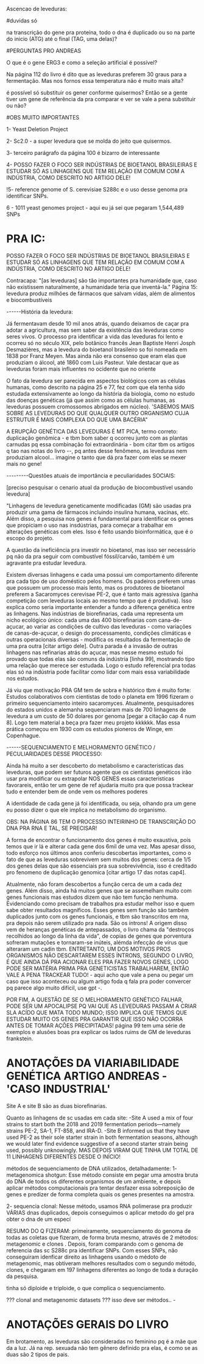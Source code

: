 Ascencao de leveduras:

#duvidas só

na transcrição do gene pra proteína, todo o dna é duplicado ou so na parte do inicio (ATG) até o final (TAG, uma delas)?

#PERGUNTAS PRO ANDREAS

O que é o gene ERG3 e como a seleção artificial é possível?

Na página 112 do livro é dito que as leveduras preferem 30 graus para a fermentação. Mas nos fornos essa temperatura não é muito mais alta?

é possível só substituir os gener conforme quisermos? Então se a gente tiver um gene de referência da pra comparar e ver se vale a pena substituir ou não?

#OBS MUITO IMPORTANTES

1- Yeast Deletion Project

2- Sc2.0 - a super levedura que se molda do jeito que quisermos.

3- terceiro parágrafo da página 100 é bizarro de interessante

4- POSSO FAZER O FOCO SER INDÚSTRIAS DE BIOETANOL BRASILEIRAS E ESTUDAR SÓ AS LINHAGENS QUE TEM RELAÇÃO EM COMUM COM A INDÚSTRIA, COMO DESCRITO NO ARTIGO DELE!

!5- reference genome of S. cerevisiae S288c e o uso desse genoma pra identificar SNPs.

6 - 1011 yeast genomes project - aqui eu já sei que pegaram 1,544,489 SNPs

# PRA IC:

POSSO FAZER O FOCO SER INDÚSTRIAS DE BIOETANOL BRASILEIRAS E ESTUDAR SÓ AS LINHAGENS QUE TEM RELAÇÃO EM COMUM COM A INDÚSTRIA, COMO DESCRITO NO ARTIGO DELE!

Contracapa: "[as leveduras] são tão importantes pra humanidade que, caso não existissem naturalmente, a humanidade teria que inventá-la."
Página 15: levedura produz milhões de fármacos que salvam vidas, além de alimentos e biocombustíveis

------História da levedura:

Já fermentavam desde 10 mil anos atrás, quando deixamos de caçar pra adotar a agricultura, mas sem saber da existência das leveduras como seres vivos.
O processo pra identificar a vida das leveduras foi lento e ocorreu só no século XIX, pelo botânico francês Jean Baptiste Henri Josph Desmazières, mas a levedura do bioetanol brasileiro so foi nomeada em 1838 por Franz Meyen. Mas ainda não era consenso que eram elas que produziam o álcool, até 1860 com Luis Pasteur.
Vale destacar que as leveduras foram mais influentes no ocidente que no oriente

O fato da levedura ser parecida em aspectos biológicos com as células humanas, como descrito na página 25 e 77, fez com que ela tenha sido estudada extensivamente ao longo da história da biologia, como no estudo das doenças genéticas (já que assim como as células humanas, as leveduras possuem cromossomos abrigados em núcleo). 'SABEMOS MAIS SOBRE AS LEVEDURAS DO QUE QUALQUER OUTRO ORGANISMO CUJA ESTRUTUR É MAIS COMPLEXA DO QUE UMA BACÉRIA"

A ERUPÇÃO GENÉTICA DAS LEVEDURAS É MT PICA, termo correto: duplicação genômica - e tbm bom saber q ocorreu junto com as plantas carnudas pq essa combinação foi extraordinária - bom citar tbm os artigos q tao nas notas do livro --, pq antes desse fenômeno, as leveduras nem produziam alcool... imagine o tanto que dá pra fazer com elas se mexer mais no gene!


---------Questões atuais de importância e peculiaridades SOCIAIS:

[preciso pesquisar o cenario atual da produção de biocombustível usando levedura] 

"Linhagens de levedura geneticamente modificadas (GM) são usadas pra produzir uma gama de fármacos incluindo insulina humana, vacinas, etc. Além disso, a pesquisa nos genes é fundamental para identificar os genes que propiciam o uso nas insdústrias, para começar a trabalhar em alterações genéticas com eles. Isso é feito usando bioinformática, que é o escopo do projeto.

A questão da ineficiência pra investir no bioetanol, mas isso ser necessário pq não da pra seguir com combustível fóssil/carvão, também é um agravante pra estudar levedura.

Existem diversas linhagens e cada uma possui um comportamento diferente pra cada tipo de uso doméstico pelos homens. Os padeiros preferem umas que possuem um processo mais lento, mas os produtores de bioetanol preferem a Sacaromyces cerevisae PE-2, que é tanto mais agressiva (ganha competição com leveduras locais ao mesmo tempo que é produtiva). Isso explica como seria importante entender a fundo a diferença genética entre as linhagens.
Nas indústrias de biorefinarias, cada uma representa um nicho ecológico único: cada uma das 400 biorefinarias com cana-de-açucar, ao variar as condições de cultivo das leveduras - como variações de canas-de-açucar, o design do processamento, condições climáticas e outras operacionais diversas - modifica os resultados da fermentação de uma pra outra [citar artigo dele]. 
Outra parada é a invasão de outras linhagens nas refinarias atrás do açucar, mas nesse mesmo estudo foi provado que todas elas são comuns da indústria [linha 99], mostrando tipo uma relação que merece ser estudada.
Logo o estudo referencial pra todas elas só na indústria pode facilitar como lidar com mais essa variabilidade nos estudos.

Já viu que motivação PRA GM tem de sobra e histórico tbm é muito forte: Estudos colaborativos com cientistas de todo o planeta em 1996 fizeram o primeiro sequenciamento inteiro sacaromyces. Atualmente, pesquisadores do estados unidos e alemanha sequenciaram mais de 700 linhagens de levedura a um custo de 50 dolares por genoma [pegar a citação cap 4 num 8]. Logo tem material a beça pra fazer meu projeto kkkkkk. Mas essa prática começou em 1930 com os estudos pioneros de Winge, em Copenhague. 


------SEQUENCIAMENTO E MELHORAMENTO GENÉTICO / PECULIARIDADES DESSE PROCESSO:

Ainda há muito a ser descoberto do metabolismo e caracteristicas das leveduras, que podem ser futuros agente que os cientistas genéticos irão usar pra modificar ou extrapolar NOS GENES essas caracteristicas favorareis, então ter um gene de ref ajudaria muito pra que possa trackear tudo e entender bem de onde vem os melhores poderes

A identidade de cada gene já foi identificada, ou seja, olhando pra um gene eu posso dizer o que ele implica no metabolismo do organismo.

OBS: NA PÁGINA 86 TEM O PROCESSO INTEIRINHO DE TRANSCRIÇÃO DO DNA PRA RNA E TAL, SE PRECISAR!

A forma de encontrar o funcionamento dos genes é muito exaustiva, pois temos que ir lá e alterar cada gene dos 6mil de uma vez.
Mas apesar disso, todo esforço nos últimos anos conferiu descobertas importantes, como o fato de que as leveduras sobrevivem sem muitos dos genes: cerca de 1/5 dos genes delas que são essenciais pra sua sobrevivência, isso é creditado pro fenomeno de duplicação genomica [citar artigo 17 das notas cap4].

Atualmente, não foram descobertos a função cerca de um a cada dez genes. Além disso, ainda há muitos genes que se assemelham muito com genes funcionais mas estudos dizem que não tem função nenhuma. Evidenciando como precisam de trabalhos pra estudar melhor isso e quem sabe obter resultados magníficos.
Esses genes sem função são também duplicados junto com os genes funcionais, e tbm são transcritos em rna, pra depois não serem utilizado pra nada. São os íntrons! A origem disso vem de heranças genéticas de antepassados, o livro chama da "destroços recolhidos ao longo da linha da vida", de copias de genes que porventura sofreram mutações e tornaram-se inúteis, alémda infecção de vírus que alteraram um cadin tbm.
ENTRETANTO, UM DOS MOTIVOS PROS ORGANISMOS NÃO DESCARTAREM ESSES ÍNTRONS, SEGUNDO O LIVRO, É QUE AINDA DÁ PRA ACIONAR ELES PRA FAZER NOVOS GENES, LOGO PODE SER MATÉRIA PRIMA PRA GENETICISTAS TRABALHAREM, ENTÃO VALE A PENA TRACKEAR TUDO! - aqui acho que vale a pena ou pegar um caso que isso aconteceu ou algum artigo foda q fala pra poder convercer pq parece algo muito difícil, use gpt -.

POR FIM, A QUESTÃO DE SE O MELHORAMENTO GENÉTICO FALHAR, PODE SER UM APOCALIPSE PQ VAI QUE AS LEVEDURAS PASSAM A CRIAR SLA ACÍDO QUE MATA TODO MUNDO; ISSO IMPLICA QUE TEMOS QUE ESTUDAR MUITO OS GENES PRA GARANTIR QUE ISSO NÃO OCORRA ANTES DE TOMAR AÇÕES PRECIPITADAS! página 99 tem uma série de exemplos e alusões boas pra explicar os lados ruims de GM de leveduras frankstein.

# ANOTAÇÕES DA VIARIABILIDADE GENÉTICA ARTIGO ANDREAS - 'CASO INDUSTRIAL'

Site A e site B são as duas biorefinarias. 

Quanto as linhagens de sc usadas em cada site:
-Site A used a mix of four strains to start both the 2018 and 2019 fermentation periods—namely strains PE-2, SA-1, FT-858, and IRA-D.
-Site B informed us that they have used PE-2 as their sole starter strain in both fermentation seasons, although we would later find evidence suggestive of a second starter strain being used, possibly unknowingly.
MAS DEPOIS VIRAM QUE TINHA UM TOTAL DE 11 LINHAGENS DIFERENTES DESDE O INÍCIO!

métodos de sequenciamento de DNA utilizados, detalhadamente:
1- metagenomica shotgun:
Esse método consiste em pegar uma amostra bruta do DNA de todos os diferentes organismos de um ambiente, e depois aplicar métodos computacionais pra tentar desfazer essa sobreposição de genes e predizer de forma completa quais os genes presentes na amostra.

2- sequencia clonal:
Nesse método, usamos RNA polimerase pra produzir VÁRIAS dnas duplicados, depois conseguimos o aplicar metodo do gel pra obter o dna de um especí


RESUMO DO Q FIZERAM: primeiramente, sequenciamento do genoma de todas as coletas que fizeram, de forma bruta mesmo, através de 2 métodos: metagenomic e clones . Depois, foram comparando com o genoma de referencia das sc S288c pra identificar SNPs. Com esses SNPs, não conseguiram idenficar direito as linhagens usando o médoto de metagenomic, mas obtiveram melhores resultados com o segundo método, clones, e chegaram em 197 linhagens diferentes ao longo de toda a duração da pesquisa.

tinha só diploide e triploide, o que complica o sequenciamento. 

??? clonal and metagenomic datasets ??? isso deve ser métodos.. - 

# ANOTAÇÕES GERAIS DO LIVRO

Em brotamento, as leveduras são consideradas no feminino pq é a mãe que da a luz. Já na rep. sexuada não tem gênero definido pra elas, é como se as duas são 2 tipos de pais.
